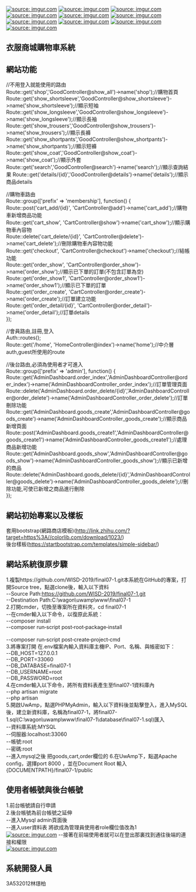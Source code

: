 <a href="https://imgur.com/Sn3lDsa"><img src="https://i.imgur.com/Sn3lDsa.jpg?1" title="source: imgur.com" /></a>
<a href="https://imgur.com/eqVRozJ"><img src="https://i.imgur.com/eqVRozJ.jpg?1" title="source: imgur.com" /></a>
<a href="https://imgur.com/l2WHFKx"><img src="https://i.imgur.com/l2WHFKx.jpg?1" title="source: imgur.com" /></a>
<a href="https://imgur.com/QdXzD9r"><img src="https://i.imgur.com/QdXzD9r.jpg?1" title="source: imgur.com" /></a>
<a href="https://imgur.com/YVm8N3F"><img src="https://i.imgur.com/YVm8N3F.jpg" title="source: imgur.com" /></a>
<a href="https://imgur.com/OUQd7iF"><img src="https://i.imgur.com/OUQd7iF.jpg?1" title="source: imgur.com" /></a>
<a href="https://imgur.com/OmZg4pE"><img src="https://i.imgur.com/OmZg4pE.jpg?1" title="source: imgur.com" /></a>
<a href="https://imgur.com/YAUmaNy"><img src="https://i.imgur.com/YAUmaNy.jpg?1" title="source: imgur.com" /></a>
<a href="https://imgur.com/EI2jgum"><img src="https://i.imgur.com/EI2jgum.jpg?1" title="source: imgur.com" /></a>
<a href="https://imgur.com/PqNE85k"><img src="https://i.imgur.com/PqNE85k.jpg?1" title="source: imgur.com" /></a>

## 衣服商城購物車系統
## 網站功能
//不用登入就能使用的路由</br>
Route::get('shop','GoodController@show_all')->name('shop');//購物首頁
Route::get('show_shortsleeve','GoodController@show_shortsleeve')->name('show_shortsleeve');//顯示短袖
Route::get('show_longsleeve','GoodController@show_longsleeve')->name('show_longsleeve');//顯示長袖
Route::get('show_trousers','GoodController@show_trousers')->name('show_trousers');//顯示長褲
Route::get('show_shortpants','GoodController@show_shortpants')->name('show_shortpants');//顯示短褲
Route::get('show_coat','GoodController@show_coat')->name('show_coat');//顯示外套
Route::get('search','GoodController@search')->name('search');//顯示查詢結果
Route::get('details/{id}','GoodController@details')->name('details');//顯示商品details

//購物車路由</br>
Route::group(['prefix' => 'membership'], function() {</br>
    Route::post('cart_add/{id}', 'CartController@add')->name('cart_add');//購物車新增商品功能</br>
    Route::get('cart_show', 'CartController@show')->name('cart_show');//顯示購物車內容物</br>
    Route::delete('cart_delete/{id}', 'CartController@delete')->name('cart_delete');//刪除購物車內容物功能</br>
    Route::get('checkout', 'CartController@checkout')->name('checkout');//結帳功能</br>
    Route::get('order_show', 'CartController@order_show')->name('order_show');//顯示已下單的訂單(不包含訂單為空)</br>
    Route::get('order_show1', 'CartController@order_show1')->name('order_show1');//顯示已下單的訂單</br>
    Route::get('order_create', 'CartController@order_create')->name('order_create');//訂單建立功能</br>
    Route::get('order_detail/{id}', 'CartController@order_detail')->name('order_detail');//訂單details</br>
});

//會員路由,註冊,登入</br>
Auth::routes();</br>
Route::get('/home', 'HomeController@index')->name('home');//中介層auth,guest所使用的route


//後台路由,必須為使用者才可進入</br>
Route::group(['prefix' => 'admin'], function() {</br>
Route::get('AdminDashboard.order_index','AdminDashboardController@order_index')->name('AdminDashboardController_order_index');//訂單管理頁面</br>
Route::delete('AdminDashboard.order_delete/{id}','AdminDashboardController@order_delete')->name('AdminDashboardController_order_delete');//訂單刪除功能</br>
Route::get('AdminDashboard.goods_create','AdminDashboardController@goods_create')->name('AdminDashboardController_goods_create');//顯示商品新增頁面</br>
Route::post('AdminDashboard.goods_create1','AdminDashboardController@goods_create1')->name('AdminDashboardController_goods_create1');//處理商品新增功能</br>
Route::get('AdminDashboard.goods_show','AdminDashboardController@goods_show')->name('AdminDashboardController_goods_show');//顯示已新增的商品</br>
Route::delete('AdminDashboard.goods_delete/{id}','AdminDashboardController@goods_delete')->name('AdminDashboardController_goods_delete');//刪除功能,可使已新增之商品進行刪除</br>
});</br>
## 網站初始專案以及樣板
套用bootstrap(網路商店模板)(http://link.zhihu.com/?target=https%3A//colorlib.com/download/1023/)</br>
後台樣板(https://startbootstrap.com/templates/simple-sidebar/)</br>
## 網站系統復原步驟
1.複製https://github.com/WISD-2019/final07-1.git本系統在GitHub的專案，打開Source tree，點選clone後，輸入以下資料</br>
--Source Path:https://github.com/WISD-2019/final07-1.git</br>
--Destination Path:C:\wagon\uwamp\www\final07-1</br>
2.打開cmder，切換至專案所在資料夾，cd final07-1</br>
--在cmder輸入以下命令，以復原此系統：</br>
--composer install</br>
--composer run‐script post‐root‐package‐install</br></br>
--composer run‐script post‐create‐project‐cmd</br>
3.將專案打開 在.env檔案內輸入資料庫主機IP、Port、名稱、與帳密如下：</br>
--DB_HOST=127.0.0.1</br>
--DB_PORT=33060</br>
--DB_DATABASE=final07-1</br>
--DB_USERNAME=root</br>
--DB_PASSWORD=root</br>
4.在cmder輸入以下命令，將所有資料表產生至final07-1資料庫內</br>
--php artisan migrate</br>
--php artisan </br>
5.開啟UwAmp，點選PHPMyAdmin，輸入以下資料後並點擊登入，進入MySQL後，建立新資料庫，名稱為final07-1，將final07-1.sql(C:\wagon\uwamp\www\final07-1\database\final07-1.sql)匯入</br>
--資料庫系統:MYSQL</br>
--伺服器:localhost:33060</br>
--帳號:root</br>
--密碼:root</br>
--進入mysql之後 把goods,cart,order欄位的
6.在UwAmp下，點選Apache config，選擇port 8000 ，並在Document Root 輸入{DOCUMENTPATH}/final07-1/public</br>
## 使用者帳號與後台帳號
1.前台帳號請自行申請</br>
2.後台帳號為前台帳號之延伸</br>
--進入Mysql admin頁面後</br>
--進入user資料表 將欲成為管理員使用者role欄位值改為1</br>
<a href="https://imgur.com/YI0CGYT"><img src="https://i.imgur.com/YI0CGYT.jpg" title="source: imgur.com" /></a>
--接著在前端使用者就可以在登出那裏找到通往後端的連接和權限</br>
<a href="https://imgur.com/HZGZow0"><img src="https://i.imgur.com/HZGZow0.jpg" title="source: imgur.com" /></a>
## 系統開發人員
3A532012林璟柏
